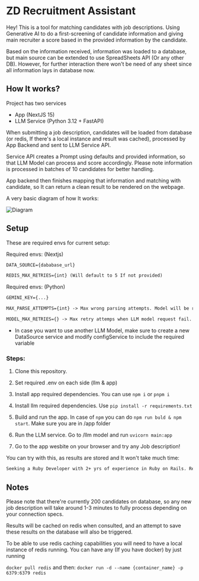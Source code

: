 # ZD Recruitment Assistant

Hey! This is a tool for matching candidates with job descriptions. Using Generative AI to do a first-screening of candidate information and giving main recruiter a score based in the provided information by the candidate.

Based on the information received, information was loaded to a database, but main source can be extended to use SpreadSheets API (Or any other DB). However, for further interaction there won't be need of any sheet since all information lays in database now.

## How It works?

Project has two services

- App (NextJS 15)
- LLM Service (Python 3.12 + FastAPI)

When submitting a job description, candidates will be loaded from database (or redis, If there's a local instance and result was cached), processed by App Backend and sent to LLM Service API.

Service API creates a Prompt using defaults and provided information, so that LLM Model can process and score accordingly. Please note information is processed in batches of 10 candidates for better handling.

App backend then finishes mapping that information and matching with candidate, so It can return a clean result to be rendered on the webpage.

A very basic diagram of how It works:

![Diagram](https://i.ibb.co/27FLzZRZ/Diagram.jpg)

## Setup

These are required envs for current setup:

Required envs: (Nextjs)

```md
DATA_SOURCE={dababase_url}

REDIS_MAX_RETRIES={int} (Will default to 5 If not provided)
```

Required envs: (Python)

```md
GEMINI_KEY={...}

MAX_PARSE_ATTEMPTS={int} -> Max wrong parsing attempts. Model will be reattempted with a "reinforced" version of prompt

MODEL_MAX_RETRIES={} -> Max retry attemps when LLM model request fail.
```

- In case you want to use another LLM Model, make sure to create a new DataSource service and modify configService to include the required variable

### Steps:

1. Clone this repository.

2. Set required .env on each side (llm & app)

3. Install app required dependencies. You can use `npm i` or `pnpm i`

4. Install llm required dependencies. Use `pip install -r requirements.txt`

5. Build and run the app. In case of `npm` you can do `npm run buld & npm start`. Make sure you are in /app folder

6. Run the LLM service. Go to /llm model and run `uvicorn main:app`

7. Go to the app wesbite on your browser and try any Job description!

You can try with this, as results are stored and It won't take much time:

```md
Seeking a Ruby Developer with 2+ yrs of experience in Ruby on Rails. Responsible for building scalable apps, integrating APIs, and collaborating with teams to deliver robust web solutions.
```

## Notes

Please note that there're currently 200 candidates on database, so any new job description will take around 1-3 minutes to fully process depending on your connection specs.

Results will be cached on redis when consulted, and an attempt to save these results on the database will also be triggered.

To be able to use redis caching capabilities you will need to have a local instance of redis running. You can have any (If you have docker) by just running

`docker pull redis`
and then:
`docker run -d --name {container_name} -p 6379:6379 redis
`
